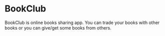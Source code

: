 # BookClub

BookClub is online books sharing app. You can trade your books with other books or you can give/get some books from others.
